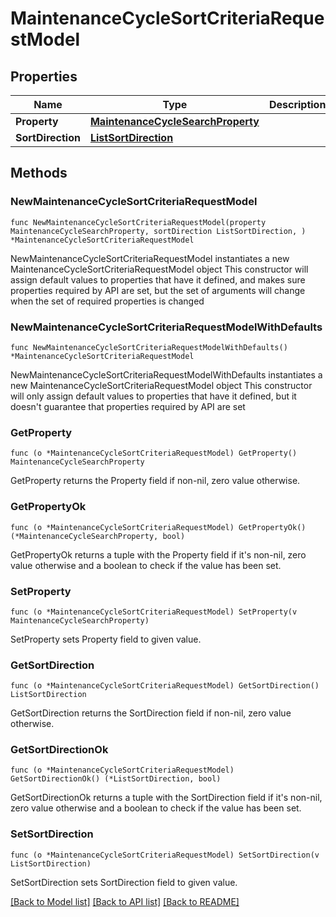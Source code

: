 # MaintenanceCycleSortCriteriaRequestModel

## Properties

Name | Type | Description | Notes
------------ | ------------- | ------------- | -------------
**Property** | [**MaintenanceCycleSearchProperty**](MaintenanceCycleSearchProperty.md) |  | 
**SortDirection** | [**ListSortDirection**](ListSortDirection.md) |  | 

## Methods

### NewMaintenanceCycleSortCriteriaRequestModel

`func NewMaintenanceCycleSortCriteriaRequestModel(property MaintenanceCycleSearchProperty, sortDirection ListSortDirection, ) *MaintenanceCycleSortCriteriaRequestModel`

NewMaintenanceCycleSortCriteriaRequestModel instantiates a new MaintenanceCycleSortCriteriaRequestModel object
This constructor will assign default values to properties that have it defined,
and makes sure properties required by API are set, but the set of arguments
will change when the set of required properties is changed

### NewMaintenanceCycleSortCriteriaRequestModelWithDefaults

`func NewMaintenanceCycleSortCriteriaRequestModelWithDefaults() *MaintenanceCycleSortCriteriaRequestModel`

NewMaintenanceCycleSortCriteriaRequestModelWithDefaults instantiates a new MaintenanceCycleSortCriteriaRequestModel object
This constructor will only assign default values to properties that have it defined,
but it doesn't guarantee that properties required by API are set

### GetProperty

`func (o *MaintenanceCycleSortCriteriaRequestModel) GetProperty() MaintenanceCycleSearchProperty`

GetProperty returns the Property field if non-nil, zero value otherwise.

### GetPropertyOk

`func (o *MaintenanceCycleSortCriteriaRequestModel) GetPropertyOk() (*MaintenanceCycleSearchProperty, bool)`

GetPropertyOk returns a tuple with the Property field if it's non-nil, zero value otherwise
and a boolean to check if the value has been set.

### SetProperty

`func (o *MaintenanceCycleSortCriteriaRequestModel) SetProperty(v MaintenanceCycleSearchProperty)`

SetProperty sets Property field to given value.


### GetSortDirection

`func (o *MaintenanceCycleSortCriteriaRequestModel) GetSortDirection() ListSortDirection`

GetSortDirection returns the SortDirection field if non-nil, zero value otherwise.

### GetSortDirectionOk

`func (o *MaintenanceCycleSortCriteriaRequestModel) GetSortDirectionOk() (*ListSortDirection, bool)`

GetSortDirectionOk returns a tuple with the SortDirection field if it's non-nil, zero value otherwise
and a boolean to check if the value has been set.

### SetSortDirection

`func (o *MaintenanceCycleSortCriteriaRequestModel) SetSortDirection(v ListSortDirection)`

SetSortDirection sets SortDirection field to given value.



[[Back to Model list]](../README.md#documentation-for-models) [[Back to API list]](../README.md#documentation-for-api-endpoints) [[Back to README]](../README.md)


